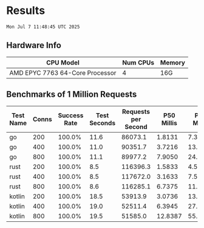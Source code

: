 # Results
`Mon Jul 7 11:48:45 UTC 2025`
## Hardware Info
| CPU Model | Num CPUs | Memory |
| --------- | -------- | ------ |
| AMD EPYC 7763 64-Core Processor | 4 | 16G |

## Benchmarks of 1 Million Requests
| Test Name | Conns | Success Rate | Test Seconds | Requests per Second | P50 Millis | P99 Millis | P99.9 Millis | API Memory MB | API CPU Time | API Threads |
| --------- | ----- | ------------ | ------------ | ------------------- | ---------- | ---------- | ------------ | ------------- | ------------ | ----------- |
| go | 200 | 100.0% | 11.6 | 86073.1 | 1.8131 | 7.3930 | 10.4694 | 18.0 | 00:00:26 | 11 |
| go | 400 | 100.0% | 11.0 | 90351.7 | 3.7216 | 13.1869 | 18.2281 | 24.3 | 00:00:26 | 10 |
| go | 800 | 100.0% | 11.1 | 89977.2 | 7.9050 | 24.3865 | 36.1067 | 37.1 | 00:00:26 | 11 |
| rust | 200 | 100.0% | 8.5 | 116396.3 | 1.5833 | 4.5199 | 6.0668 | 9.2 | 00:00:16 | 5 |
| rust | 400 | 100.0% | 8.5 | 117672.0 | 3.1633 | 7.5778 | 10.5332 | 13.9 | 00:00:16 | 5 |
| rust | 800 | 100.0% | 8.6 | 116285.1 | 6.7375 | 11.8669 | 18.7348 | 23.2 | 00:00:17 | 5 |
| kotlin | 200 | 100.0% | 18.5 | 53913.9 | 3.0736 | 13.8771 | 33.8141 | 342.5 | 00:00:56 | 154 |
| kotlin | 400 | 100.0% | 19.0 | 52511.4 | 6.3945 | 27.5527 | 67.0220 | 414.9 | 00:00:58 | 155 |
| kotlin | 800 | 100.0% | 19.5 | 51585.0 | 12.8387 | 55.3178 | 143.9584 | 484.3 | 00:00:59 | 155 |
